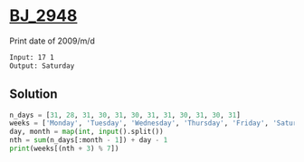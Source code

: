 # [BJ_2948](https://acmicpc.net/problem/2948)

Print date of 2009/m/d

```txt
Input: 17 1
Output: Saturday
```

## Solution

```py
n_days = [31, 28, 31, 30, 31, 30, 31, 31, 30, 31, 30, 31]
weeks = ['Monday', 'Tuesday', 'Wednesday', 'Thursday', 'Friday', 'Saturday', 'Sunday']
day, month = map(int, input().split())
nth = sum(n_days[:month - 1]) + day - 1
print(weeks[(nth + 3) % 7])
```
